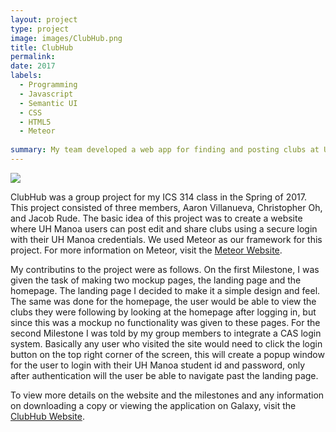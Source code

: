 ```yaml
---
layout: project
type: project
image: images/ClubHub.png
title: ClubHub
permalink: 
date: 2017
labels:
  - Programming
  - Javascript
  - Semantic UI
  - CSS
  - HTML5
  - Meteor
  
summary: My team developed a web app for finding and posting clubs at UH Manoa
---
```


<img class="ui medium right floated rounded image" src="/images/ClubHub.png">


ClubHub was a group project for my ICS 314 class in the Spring of 2017.  This project consisted of three members, Aaron Villanueva, Christopher Oh, and Jacob Rude.  The basic idea of this project was to create a website where UH Manoa users can post edit and share clubs using a secure login with their UH Manoa credentials.  We used Meteor as our framework for this project.  For more information on Meteor, visit the [Meteor Website](https://www.meteor.com/).

My contributins to the project were as follows.  On the first Milestone, I was given the task of making two mockup pages, the landing page and the homepage.  The landing page I decided to make it a simple design and feel.  The same was done for the homepage, the user would be able to view the clubs they were following by looking at the homepage after logging in, but since this was a mockup no functionality was given to these pages.  For the second Milestone I was told by my group members to integrate a CAS login system.  Basically any user who visited the site would need to click the login button on the top right corner of the screen, this will create a popup window for the user to login with their UH Manoa student id and password, only after authentication will the user be able to navigate past the landing page.  

To view more details on the website and the milestones and any information on downloading a copy or viewing the application on Galaxy, visit the [ClubHub Website](https://rude-oh-villanueva.github.io/).
